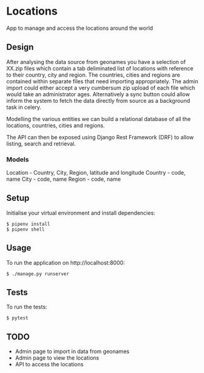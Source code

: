 # Locations
App to manage and access the locations around the world

## Design
After analysing the data source from geonames you have a selection of XX.zip files which contain a tab deliminated list of locations with reference to their country, city and region. The countries, cities and regions are contained within separate files that need importing appropriately. The admin import could either accept a very cumbersum zip upload of each file which would take an administrator ages. Alternatively a sync button could allow inform the system to fetch the data directly from source as a background task in celery.

Modelling the various entities we can build a relational database of all the locations, countries, cities and regions.

The API can then be exposed using Django Rest Framework (DRF) to allow listing, search and retrieval.

### Models
Location - Country, City, Region, latitude and longitude
Country - code, name
City - code, name
Region - code, name

## Setup
Initialise your virtual environment and install dependencies:
```
$ pipenv install
$ pipenv shell
```

## Usage
To run the application on http://localhost:8000:
```
$ ./manage.py runserver
```

## Tests
To run the tests:
```
$ pytest
```

## TODO
- Admin page to import in data from geonames
- Admin page to view the locations
- API to access the locations
